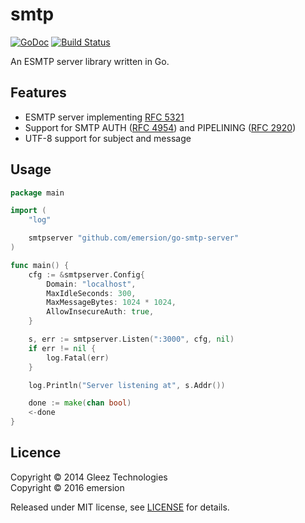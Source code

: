 # smtp

[![GoDoc](https://godoc.org/github.com/emersion/smtp?status.svg)](https://godoc.org/github.com/emersion/smtp)
[![Build Status](https://travis-ci.org/emersion/smtp.svg?branch=master)](https://travis-ci.org/emersion/smtp)

An ESMTP server library written in Go.

## Features

* ESMTP server implementing [RFC 5321](https://tools.ietf.org/html/rfc5321)
* Support for SMTP AUTH ([RFC 4954](https://tools.ietf.org/html/rfc4954)) and PIPELINING ([RFC 2920](https://tools.ietf.org/html/rfc2920))
* UTF-8 support for subject and message

## Usage

```go
package main

import (
	"log"

	smtpserver "github.com/emersion/go-smtp-server"
)

func main() {
	cfg := &smtpserver.Config{
		Domain: "localhost",
		MaxIdleSeconds: 300,
		MaxMessageBytes: 1024 * 1024,
		AllowInsecureAuth: true,
	}

	s, err := smtpserver.Listen(":3000", cfg, nil)
	if err != nil {
		log.Fatal(err)
	}

	log.Println("Server listening at", s.Addr())

	done := make(chan bool)
	<-done
}
```

## Licence

Copyright © 2014 Gleez Technologies  
Copyright © 2016 emersion  

Released under MIT license, see [LICENSE](LICENSE) for details.
